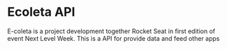 # Ecoleta API
E-coleta is a project development together Rocket Seat in first edition of event Next Level Week. This is a API for provide data and feed other apps
